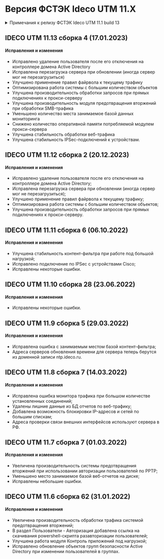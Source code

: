# Версия ФСТЭК Ideco UTM 11.X

<details>

<summary>Примечания к релизу ФСТЭК Ideco UTM 11.1 build 13</summary>

**Дата выхода версии**: 21.10.2021.

**Техническая поддержка и обратная связь** (поможет нам улучшить продукт):
* Обсудить версию в телеграмм-канале с разработчиками: [https://t.me/idecoutm](https://t.me/idecoutm);
* Портал технической поддержки: [https://help.ideco.ru/](https://help.ideco.ru/);
* Электронная почта: help@ideco.ru;
* Telegram: [ideco.bot](https://telegram.im/@ideco_support_bot).

</details>

## IDECO UTM 11.13 сборка 4 (17.01.2023)

#### Исправления и изменения

- Исправлено удаление пользователя после его отключения на контроллере домена Active Directory
- Исправлена перезагрузка сервера при обновлении (иногда сервер мог не перезагрузиться)
- Улучшено применение правил файрвола к текущему трафику
- Оптимизирована работа системы с большим количеством объектов
- Улучшена производительность обработки запросов при прямых подключениях к прокси-серверу
- Улучшена производительность модуля предотвращения вторжений при обработки SMB-трафика
- Уменьшено количество места занимаемое базой данных мониторинга
- Снижено количество оперативной памяти потребляемой модулем прокси-сервера
- Улучшена стабильность обработки веб-трафика
- Улучшена стабильность IPSec-подключений к устройствам.

## IDECO UTM 11.12 сборка 2 (20.12.2023)

#### Исправления и изменения

* Исправлено удаление пользователя после его отключения на контроллере домена Active Directory;
* Исправлена перезагрузка сервера при обновлении (иногда сервер мог не перезагрузиться);
* Улучшено применение правил файрвола к текущему трафику;
* Оптимизирована работа системы с большим количеством объектов;
* Улучшена производительность обработки запросов при прямых подключениях к прокси-серверу.

## IDECO UTM 11.11 сборка 6 (06.10.2022)

#### Исправления и изменения

* Улучшена стабильность контент-фильтра при работе под большой нагрузкой;
* Исправлено подключение по IPSec с устройствами Cisco;
* Исправлены некоторые ошибки.

## IDECO UTM 11.10 сборка 28 (23.06.2022)

#### Исправления и изменения

* Исправлены некоторые ошибки.

## IDECO UTM 11.9 сборка 5 (29.03.2022)

#### Исправления и изменения

* Исправлена ошибка с занимаемым местом базой контент-фильтра;
* Адреса серверов обновления времени для сервера теперь берутся из доменной записи ntp.ideco.ru.

## IDECO UTM 11.8 сборка 7 (14.03.2022)

#### Исправления и изменения

* Исправлена ошибка монитора трафика при большом количестве установленных соединений;
* Удалены лишние данные из БД отчетов по веб-трафику;
* Добавлена возможность блокировки IP-адресов и сетей по большим спискам;
* Адреса проверки связи внешних интерфейсов используют сервера в РФ.

## IDECO UTM 11.7 сборка 7 (01.03.2022)

#### Исправления и изменения

* Увеличена производительность системы предотвращения вторжений при использовании авторизации пользователей по PPTP;
* Уменьшено место занимаемое базой веб-отчетов на диске;
* Исправлены небольшие ошибки.

## IDECO UTM 11.6 сборка 62 (31.01.2022)

#### Исправления и изменения

* Увеличена производительность обработки трафика системой предотвращения вторжений;
* В раздел Пользователи - Авторизация добавлена ссылка на скачивания powershell-скрипта разавторизации пользователей;
* Улучшена работа модуля Контроль приложений под нагрузкой;
* Исправлено обновление объектов групп безопасности Active Directory при изменении пользователей в группах.
